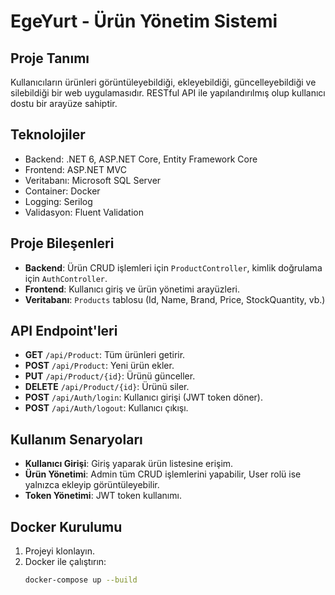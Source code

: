 # EgeYurt - Ürün Yönetim Sistemi

## Proje Tanımı
Kullanıcıların ürünleri görüntüleyebildiği, ekleyebildiği, güncelleyebildiği ve silebildiği bir web uygulamasıdır. RESTful API ile yapılandırılmış olup kullanıcı dostu bir arayüze sahiptir.

## Teknolojiler
- Backend: .NET 6, ASP.NET Core, Entity Framework Core
- Frontend: ASP.NET MVC
- Veritabanı: Microsoft SQL Server
- Container: Docker
- Logging: Serilog
- Validasyon: Fluent Validation

## Proje Bileşenleri
- **Backend**: Ürün CRUD işlemleri için `ProductController`, kimlik doğrulama için `AuthController`.
- **Frontend**: Kullanıcı giriş ve ürün yönetimi arayüzleri.
- **Veritabanı**: `Products` tablosu (Id, Name, Brand, Price, StockQuantity, vb.)

## API Endpoint'leri
- **GET** `/api/Product`: Tüm ürünleri getirir.
- **POST** `/api/Product`: Yeni ürün ekler.
- **PUT** `/api/Product/{id}`: Ürünü günceller.
- **DELETE** `/api/Product/{id}`: Ürünü siler.
- **POST** `/api/Auth/login`: Kullanıcı girişi (JWT token döner).
- **POST** `/api/Auth/logout`: Kullanıcı çıkışı.

## Kullanım Senaryoları
- **Kullanıcı Girişi**: Giriş yaparak ürün listesine erişim.
- **Ürün Yönetimi**: Admin tüm CRUD işlemlerini yapabilir, User rolü ise yalnızca ekleyip görüntüleyebilir.
- **Token Yönetimi**: JWT token kullanımı.

## Docker Kurulumu
1. Projeyi klonlayın.
2. Docker ile çalıştırın:
   ```bash
   docker-compose up --build
